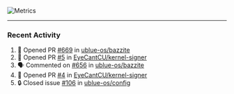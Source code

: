 ![Metrics](https://metrics.lecoq.io/KyleGospo?template=classic&base=header%2C%20activity%2C%20community%2C%20repositories%2C%20metadata&base.indepth=false&base.hireable=false&base.skip=false&config.timezone=America%2FLos_Angeles)

---
### Recent Activity
<!--START_SECTION:activity-->
1. 💪 Opened PR [#669](https://github.com/ublue-os/bazzite/pull/669) in [ublue-os/bazzite](https://github.com/ublue-os/bazzite)
2. 💪 Opened PR [#5](https://github.com/EyeCantCU/kernel-signer/pull/5) in [EyeCantCU/kernel-signer](https://github.com/EyeCantCU/kernel-signer)
3. 🗣 Commented on [#656](https://github.com/ublue-os/bazzite/pull/656#issuecomment-1884281129) in [ublue-os/bazzite](https://github.com/ublue-os/bazzite)
4. 💪 Opened PR [#4](https://github.com/EyeCantCU/kernel-signer/pull/4) in [EyeCantCU/kernel-signer](https://github.com/EyeCantCU/kernel-signer)
5. 🔒 Closed issue [#106](https://github.com/ublue-os/config/issues/106) in [ublue-os/config](https://github.com/ublue-os/config)
<!--END_SECTION:activity-->
